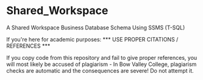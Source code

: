 # Shared_Workspace
A Shared Workspace Business Database Schema Using SSMS (T-SQL)


If you're here for academic purposes:
*** USE PROPER CITATIONS / REFERENCES ***


If you copy code from this repository and fail to give proper references, you will most likely be accused of plagiarism - In Bow Valley College, plagiarism checks are automatic and the consequences are severe! Do not attempt it.
